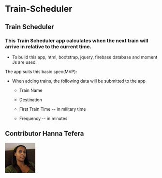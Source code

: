 # Train-Scheduler
## Train Scheduler

### This Train Scheduler app calculates when the next train will arrive in relative to the current time.

* To build this app, html, bootstrap, jquery, firebase database and moment Js are used.

 The app suits this basic spec(MVP):
  
  * When adding trains, the following data will be submitted to the app
    
    - Train Name 
    
    - Destination 
    
    - First Train Time -- in military time
    
    - Frequency -- in minutes
  
 ## Contributor Hanna Tefera 
 <img src="https://raw.githubusercontent.com/HannaBella/Responsive-Portfolio/master/assets/images/my-pic.png" height=100 width=100>

